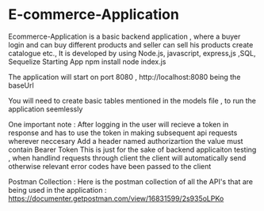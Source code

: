 # E-commerce-Application
Ecommerce-Application is a basic backend application , where a buyer login and can buy different products and seller can sell his products create catalogue etc., 
It is developed by using Node.js, javascript, express,js ,SQL, Sequelize
Starting App 
npm install
node index.js

The application will start on port 8080 , http://localhost:8080 being the baseUrl 

You will need to create basic tables mentioned in the models file , to run the application seemlessly 

One important note : After logging in the user will recieve a token in response and has to use the token in making subsequent api requests wherever neccesary 
Add a header named authorizartion 
the value must contain
Bearer Token 
This is just for the sake of backend applicaiton testing , when handlind requests through client the client will automatically send otherwise relevant error codes have been passed to the client

Postman Collection : 
Here is the postman collection of all the API's that are being used in the application : 
 https://documenter.getpostman.com/view/16831599/2s935oLPKo
 
